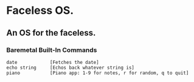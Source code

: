 # Faceless OS.

## An OS for the faceless.

### Baremetal Built-In Commands

```
date            [Fetches the date]
echo string     [Echos back whatever string is]
piano           [Piano app: 1-9 for notes, r for random, q to quit]
```

